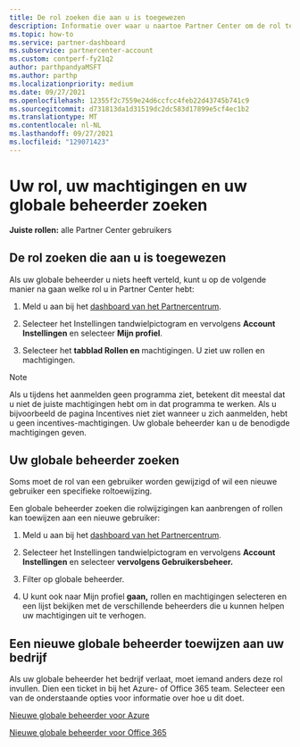 ```yaml
---
title: De rol zoeken die aan u is toegewezen
description: Informatie over waar u naartoe Partner Center om de rol te vinden die aan u is toegewezen, uw machtigingen en uw globale beheerder.
ms.topic: how-to
ms.service: partner-dashboard
ms.subservice: partnercenter-account
ms.custom: contperf-fy21q2
author: parthpandyaMSFT
ms.author: parthp
ms.localizationpriority: medium
ms.date: 09/27/2021
ms.openlocfilehash: 12355f2c7559e24d6ccfcc4feb22d43745b741c9
ms.sourcegitcommit: d731813da1d31519dc2dc583d17899e5cf4ec1b2
ms.translationtype: MT
ms.contentlocale: nl-NL
ms.lasthandoff: 09/27/2021
ms.locfileid: "129071423"
---
```

# <a name="find-your-role-your-permissions-and-your-global-admin"></a>Uw rol, uw machtigingen en uw globale beheerder zoeken

**Juiste rollen:** alle Partner Center gebruikers

## <a name="find-the-role-youve-been-assigned"></a>De rol zoeken die aan u is toegewezen

Als uw globale beheerder u niets heeft verteld, kunt u op de volgende manier na gaan welke rol u in Partner Center hebt:

1. Meld u aan bij het [dashboard van het Partnercentrum](https://partner.microsoft.com/dashboard).

2. Selecteer het Instellingen tandwielpictogram en vervolgens **Account Instellingen** en selecteer **Mijn profiel**.

3. Selecteer het **tabblad Rollen en** machtigingen. U ziet uw rollen en machtigingen.

> [!NOTE]
> Als u tijdens het aanmelden geen programma ziet, betekent dit meestal dat u niet de juiste machtigingen hebt om in dat programma te werken. Als u bijvoorbeeld de pagina Incentives niet ziet wanneer u zich aanmelden, hebt u geen incentives-machtigingen. Uw globale beheerder kan u de benodigde machtigingen geven.

## <a name="find-your-global-admin"></a>Uw globale beheerder zoeken

Soms moet de rol van een gebruiker worden gewijzigd of wil een nieuwe gebruiker een specifieke roltoewijzing.

Een globale beheerder zoeken die rolwijzigingen kan aanbrengen of rollen kan toewijzen aan een nieuwe gebruiker:

1. Meld u aan bij het [dashboard van het Partnercentrum](https://partner.microsoft.com/dashboard).

2. Selecteer het Instellingen tandwielpictogram en vervolgens **Account Instellingen** en selecteer **vervolgens Gebruikersbeheer.**

3. Filter op globale beheerder.

4. U kunt ook naar Mijn profiel **gaan,** rollen en machtigingen selecteren en een lijst bekijken met de verschillende beheerders die u kunnen helpen uw machtigingen uit te verhogen. 

## <a name="get-a-new-global-admin-assigned-to-your-company"></a>Een nieuwe globale beheerder toewijzen aan uw bedrijf

Als uw globale beheerder het bedrijf verlaat, moet iemand anders deze rol invullen. Dien een ticket in bij het Azure- of Office 365 team. Selecteer een van de onderstaande opties voor informatie over hoe u dit doet.

[Nieuwe globale beheerder voor Azure](https://support.microsoft.com/help/4505981/what-to-do-if-the-only-admin-for-your-mpn-program-has-left-the-company)

[Nieuwe globale beheerder voor Office 365](https://admin.microsoft.com/)

